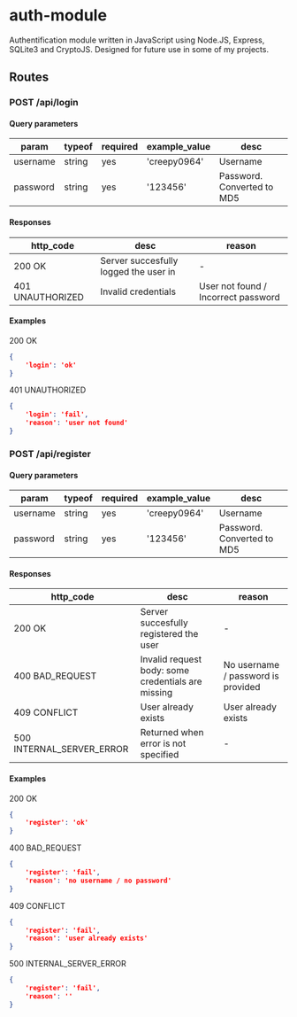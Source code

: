 # auth-module
Authentification module written in JavaScript using Node.JS, Express, SQLite3 and CryptoJS. Designed for future use in some of my projects.

## Routes
### POST /api/login
#### Query parameters
| param    | typeof | required | example_value | desc                       |
|----------|--------|----------|---------------|----------------------------|
| username | string | yes      | 'creepy0964'  | Username                   |
| password | string | yes      | '123456'      | Password. Converted to MD5 |

#### Responses
| http_code        | desc                                  | reason                              |
|------------------|---------------------------------------|-------------------------------------|
| 200 OK           | Server succesfully logged the user in | -                                   |
| 401 UNAUTHORIZED | Invalid credentials                   | User not found / Incorrect password |

#### Examples
200 OK
```json
{
    'login': 'ok'
}
```
401 UNAUTHORIZED
```json
{
    'login': 'fail',
    'reason': 'user not found'
}
```

### POST /api/register
#### Query parameters
| param    | typeof | required | example_value | desc                       |
|----------|--------|----------|---------------|----------------------------|
| username | string | yes      | 'creepy0964'  | Username                   |
| password | string | yes      | '123456'      | Password. Converted to MD5 |

#### Responses
| http_code                 | desc                                               | reason                             |
|---------------------------|----------------------------------------------------|------------------------------------|
| 200 OK                    | Server succesfully registered the user             | -                                  |
| 400 BAD_REQUEST           | Invalid request body: some credentials are missing | No username / password is provided |
| 409 CONFLICT              | User already exists                                | User already exists                |
| 500 INTERNAL_SERVER_ERROR | Returned when error is not specified               | -                                  |

#### Examples
200 OK
```json
{
    'register': 'ok'
}
```
400 BAD_REQUEST
```json
{
    'register': 'fail',
    'reason': 'no username / no password'
}
```
409 CONFLICT
```json
{
    'register': 'fail',
    'reason': 'user already exists'
}
```
500 INTERNAL_SERVER_ERROR
```json
{
    'register': 'fail',
    'reason': ''
}
```
